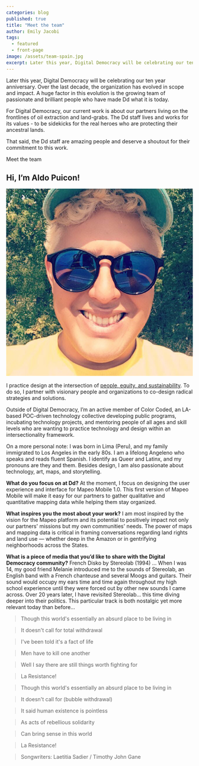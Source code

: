 ```yaml
---
categories: blog
published: true
title: "Meet the team"
author: Emily Jacobi
tags:
  - featured
  - front-page
image: /assets/team-spain.jpg
excerpt: Later this year, Digital Democracy will be celebrating our ten year anniversary. Over the last decade, the organization has evolved in scope and impact. A huge factor in this evolution is the growing team of passionate and brilliant people who have made Dd what it is today. Meet the team
---
```


Later this year, Digital Democracy will be celebrating our ten year anniversary. Over the last decade, the organization has evolved in scope and impact. A huge factor in this evolution is the growing team of passionate  and brilliant people who have made Dd what it is today.

For Digital Democracy, our current work is about our partners living on the frontlines of oil extraction and land-grabs. The Dd staff lives and works for its values - to be sidekicks for the real heroes who are protecting their ancestral lands.

That said, the Dd staff are amazing people and deserve a shoutout for their commitment to this work.

Meet the team


## Hi, I’m Aldo Puicon!

![Aldo Puicon](/assets/aldo-sunny.jpg)

I practice design at the intersection of [people, equity, and sustainability](https://medium.com/@aldopuicon/people-progress-sustainability-ideas-to-guide-our-practice-work-aa87e55c18df#.z7wjjy8i1). To do so, I partner with visionary people and organizations to co-design radical strategies and solutions.

Outside of Digital Democracy, I’m an active member of Color Coded, an LA-based POC-driven technology collective developing public programs, incubating technology projects, and mentoring people of all ages and skill levels who are wanting to practice technology and design within an intersectionality framework.

On a more personal note: I was born in Lima (Peru), and my family immigrated to Los Angeles in the early 80s. I am a lifelong Angeleno who speaks and reads fluent Spanish. I identify as Queer and Latinx, and my pronouns are they and them. Besides design, I am also passionate about technology, art, maps, and storytelling.

**What do you focus on at Dd?** At the moment, I focus on designing the user experience and interface for Mapeo Mobile 1.0. This first version of Mapeo Mobile will make it easy for our partners to gather qualitative and quantitative mapping data while helping them stay organized.

**What inspires you the most about your work?** I am most inspired by the vision for the Mapeo platform and its potential to positively impact not only our partners' missions but my own communities' needs. The power of maps and mapping data is critical in framing conversations regarding land rights and land use — whether deep in the Amazon or in gentrifying neighborhoods across the States.

**What is a piece of media that you’d like to share with the Digital Democracy community?** French Disko by Stereolab (1994) … When I was 14, my good friend Melanie introduced me to the sounds of Stereolab, an English band with a French chanteuse and several Moogs and guitars. Their sound would occupy my ears time and time again throughout my high school experience until they were forced out by other new sounds I came across. Over 20 years later, I have revisited Stereolab… this time diving deeper into their politics. This particular track is both nostalgic yet more relevant today than before…

>Though this world's essentially an absurd place to be living in

>It doesn't call for total withdrawal

>I've been told it's a fact of life

>Men have to kill one another

>Well I say there are still things worth fighting for

>La Resistance!

>Though this world's essentially an absurd place to be living in

>It doesn't call for (bubble withdrawal)

>It said human existence is pointless

>As acts of rebellious solidarity

>Can bring sense in this world

>La Resistance!

>Songwriters: Laetitia Sadier / Timothy John Gane
